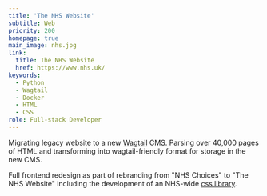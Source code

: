 ```yaml
---
title: 'The NHS Website'
subtitle: Web
priority: 200
homepage: true
main_image: nhs.jpg
link:
  title: The NHS Website
  href: https://www.nhs.uk/
keywords:
  - Python
  - Wagtail
  - Docker
  - HTML
  - CSS
role: Full-stack Developer
---
```


Migrating legacy website to a new [Wagtail](https://wagtail.io) CMS. Parsing over 40,000 pages of HTML and transforming into wagtail-friendly format for storage in the new CMS.

Full frontend redesign as part of rebranding from "NHS Choices" to "The NHS Website" including the development of an NHS-wide [css&nbsp;library](https://github.com/nhsuk/nhsuk-frontend).
